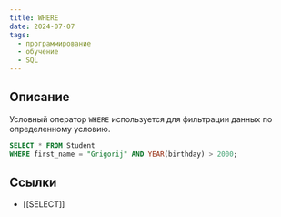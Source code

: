 ```yaml
---
title: WHERE
date: 2024-07-07
tags:
  - программирование
  - обучение
  - SQL
---
```


## Описание
Условный оператор `WHERE` используется для фильтрации данных по определенному условию.


```sql
SELECT * FROM Student
WHERE first_name = "Grigorij" AND YEAR(birthday) > 2000;
```

## Ссылки
- [[SELECT]]

